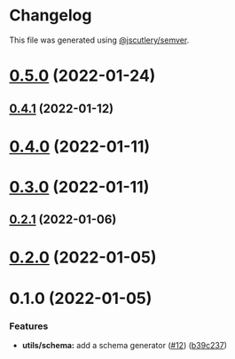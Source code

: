 # Changelog

This file was generated using [@jscutlery/semver](https://github.com/jscutlery/semver).

# [0.5.0](https://github.com/BedrockStreaming/forms/compare/v0.4.1...v0.5.0) (2022-01-24)



## [0.4.1](https://github.com/BedrockStreaming/forms/compare/v0.4.0...v0.4.1) (2022-01-12)



# [0.4.0](https://github.com/BedrockStreaming/forms/compare/v0.3.0...v0.4.0) (2022-01-11)



# [0.3.0](https://github.com/BedrockStreaming/forms/compare/v0.2.1...v0.3.0) (2022-01-11)



## [0.2.1](https://github.com/BedrockStreaming/forms/compare/v0.2.0...v0.2.1) (2022-01-06)



# [0.2.0](https://github.com/BedrockStreaming/forms/compare/v0.1.0...v0.2.0) (2022-01-05)



# 0.1.0 (2022-01-05)


### Features

* **utils/schema:** add a schema generator ([#12](https://github.com/BedrockStreaming/forms/issues/12)) ([b39c237](https://github.com/BedrockStreaming/forms/commit/b39c23798435ba4c92e9613a00ec73996eba8171))
